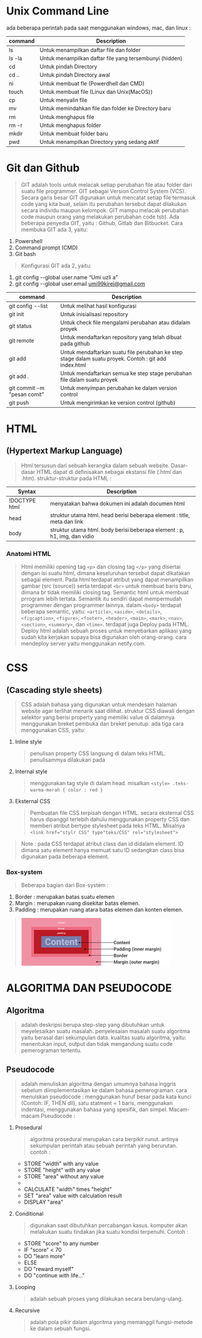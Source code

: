 # **Unix Command Line**
ada beberapa perintah pada saat menggunakan windows, mac, dan linux :

| command | Description |
| ----------- | ----------- |
| ls | Untuk menampilkan daftar file dan folder |
| ls -la | Untuk menampilkan daftar file yang tersembunyi (hidden) |
| cd | Untuk pindah Directory |
| cd .. | Untuk pindah Directory awal |
| ni | Untuk membuat fle (Powerdhell dan CMD) |
| touch | Untuk membuat file (Linux dan Unix(MacOS)) |
| cp | Untuk menyalin file |
| mv | Untuk memindahkan file dan folder ke Directory baru |
| rm | Untuk menghapus file  |
| rm -r | Untuk menghapus folder    |
| mkdir | Untuk membuat folder baru |
| pwd | Untuk menampilkan Directory yang sedang aktif |

# **Git dan Github** #
> GIT adalah tools untuk melacak setiap perubahan file atau folder dari suatu file programmer.  GIT sebagai Version Control System (VCS). Secara garis besar GIT digunakan untuk mencatat setiap file termasuk code yang kita buat, selain itu perubahan tersebut dapat dilakukan secara individu maupun kelompok. GIT mampu melacak perubahan code maupun orang yang melakukan perubahan code tsb). Ada beberapa penyedia GIT, yaitu : Github, Gitlab dan Bitbucket. 
> Cara membuka GIT ada 3, yaitu:
1. Powershell
2. Command prompt (CMD)
3. Git bash

> Konfigurasi GIT ada 2, yaitu:
1. git config --global user.name “Umi uzli a”
2. git config --global user.email umi99kirei@gmail.com

| command | Description |
| ----------- | ----------- |
| git config --list | Untuk melihat hasil konfigurasi |
| git init | Untuk inisialisasi repository |
| git status | Untuk check file mengalami perubahan atau didalam proyek    |
| git remote | Untuk mendaftarkan repository yang telah dibuat pada github |
| git add | Untuk mendaftarkan suatu file perubahan ke step stage dalam suatu proyek. Contoh : git add index.html  |
| git add . | Untuk mendaftarkan semua ke step stage  perubahan file dalam suatu proyek |
| git commit -m "pesan comit"| Untuk menyimpan perubahan ke dalam version control |
| git push | Untuk mengirimkan ke version control (github) |

# **HTML** #
 ## (Hypertext Markup Language)
> Html tersusun dari sebuah kerangka dalam sebuah website.
> Dasar-dasar HTML dapat di definisakan sebagai ekstansi file (.html dan .htm). struktur-struktur pada HTML :

| Syntax | Description |
| ----------- | ----------- |
| !DOCTYPE html |  menyatakan bahwa dokumen ini adalah documen html |
| head | struktur utama html. head berisi beberapa element : title, meta dan link |
| body | struktur utama html. body berisi beberapa element : p, h1, img, dan vidio |
### Anatomi HTML
> Html memiliki opening tag `<p>`  dan closing tag `</p>` yang disertai dengan isi suatu html, dimana keseluruhan tersebut dapat dikatakan sebagai element. Pada html terdapat atribut yang dapat menampilkan gambar (src (source)) serta terdapat `<br>` untuk membuat baris baru, dimana br tidak memiliki closing tag.
> Semantic html untuk membuat prrogram lebih tertata. Semantik itu sendiri dapat mempermudah programmer dengan programmer lainnya. dalam `<body>` terdapat beberapa semantic, yaitu:
`<article>`, `<aside>`, `<details>`, `<figcaption>`, `<figure>`, `<footer>`,        `<header>`, `<main>`, `<mark>`, `<nav>`, `<section>`, `<summary>`, dan `<time>`. terdapat juga Deploy pada HTML. Deploy html adalah sebuah proses untuk menyebarkan aplikasi yang sudah kita kerjakan supaya bisa digunakan oleh orang-orang. cara mendeploy server yaitu menggunakan netify.com.
# **CSS** #  
## (Cascading style sheets)
> CSS adalah bahasa yang digunakan untuk mendesain halaman website agar terlihat menarik saat dilihat.
> struktur CSS diawali dengan selektor yang berisi property yang memiliki value di dalamnya menggunakan breket pembuka dan breket penutup.
ada tiga cara menggunakan CSS, yaitu:
1. Inline style
    > penulisan property CSS langsung di dalam teks HTML. penulisammya dilakukan pada 
2. Internal style
    > menggunakan tag style di dalam head. misalkan `<style> .teks-warma-merah { color : red }`
3. Eksternal CSS
    > Pembuatan file CSS terpisah dengan HTML. secara eksternal CSS harus dipanggil terlebih dahulu menggunakan property CSS dan memberi atribut bertype stylesheet pada teks HTML. Misalnya `<link href="stylr CSS" type"teks/CSS" rel="stylesheet">`
> 
>Note : pada CSS terdapat atribut class dan id didalam element. ID dimana  satu element hanya memuat satu ID sedangkan class bisa digunakan pada beberapa element. 

### Box-system
> Beberapa bagian dari Box-system : 
1. Border : merupakan batas suatu elemen
2. Margin : merupakan ruang disekitar batas elemen.
3. Padding : merupakan ruang atara batas elemen dan konten elemen.
> ![alt text](umi.png)

# **ALGORITMA DAN PSEUDOCODE**
## Algoritma 
> adalah deskripsi berupa step-step yang dibutuhkan untuk meyelesaikan suatu masalah. penyelesaian masalah suatu algoritma yaitu berasal dari sekumpulan data. kualitas suatu algoritma, yaitu:
> menentukan input, output dan tidak mengandung suatu code pemerograman tertentu.

## Pseudocode
> adalah menuliskan algoritma dengan umumnya bahasa inggris sebelum diimplementasikan ke dalam bahasa pemerograman. cara menulskan pseudocode : menggunakan huruf besar pada kata kunci (Contoh: IF, THEN dll), satu statment = 1 baris, menggunakan indentasi, menggunakan bahasa yang spesifik, dan simpel.
Macam-macam Pseudocode
 :
 1. Prosedural
    > algoritma prosedural merupakan cara berpikir runut. artinya sekumpulan perintah atau sebuah perintah yang berurutan.
    contoh :
    - STORE "width" with any value
    - STORE "height" with any value
    - STORE "area" without any value
    - 
    - CALCULATE "width" times "height"
    - SET "area" value with calculation result
    - DISPLAY "area"
 2. Conditional
    > digunakan saat dibutuhkan percabangan kasus. komputer akan melakukan suatu tindakan jika suatu kondisi terpenuhi.  Contoh :
    - STORE "score" to any number
    - IF "score" < 70
    -   DO "learn more"
    - ELSE
    -   DO "reward myself"
    - DO "continue with life..."

 3. Looping
    > adalah sebuah proses yang dilakukan secara berulang-ulang.
 4. Recursive
    > adalah pola pikir dalam algoritma yang memanggil fungsi-metode ke dalam sebuah fungsi.